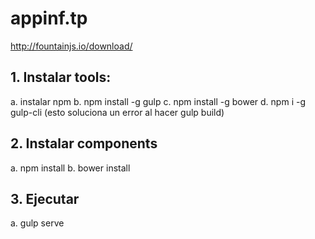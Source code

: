 # appinf.tp

http://fountainjs.io/download/

## 1. Instalar tools:
  a. instalar npm
  b. npm install -g gulp
  c. npm install -g bower
  d. npm i -g gulp-cli (esto soluciona un error al hacer gulp build)

## 2. Instalar components
  a. npm install
  b. bower install

## 3. Ejecutar
  a. gulp serve
